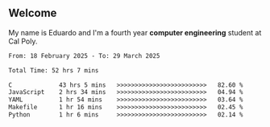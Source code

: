 ## Welcome

 My name is Eduardo and I'm a fourth year **computer engineering** student at Cal Poly.

<!--START_SECTION:waka-->

```txt
From: 18 February 2025 - To: 29 March 2025

Total Time: 52 hrs 7 mins

C             43 hrs 5 mins   >>>>>>>>>>>>>>>>>>>>>>>>>   82.60 %
JavaScript    2 hrs 34 mins   >>>>>>>>>>>>>>>>>>>>>>>>>   04.94 %
YAML          1 hr 54 mins    >>>>>>>>>>>>>>>>>>>>>>>>>   03.64 %
Makefile      1 hr 16 mins    >>>>>>>>>>>>>>>>>>>>>>>>>   02.45 %
Python        1 hr 6 mins     >>>>>>>>>>>>>>>>>>>>>>>>>   02.14 %
```

<!--END_SECTION:waka-->

<!--
**lalog12/lalog12** is a ✨ _special_ ✨ repository because its `README.md` (this file) appears on your GitHub profile.

Here are some ideas to get you started:

- 🔭 I’m currently working on ...
- 🌱 I’m currently learning ...
- 👯 I’m looking to collaborate on ...
- 🤔 I’m looking for help with ...
- 💬 Ask me about ...
- 📫 How to reach me: ...
- 😄 Pronouns: ...
- ⚡ Fun fact: ...
-->
